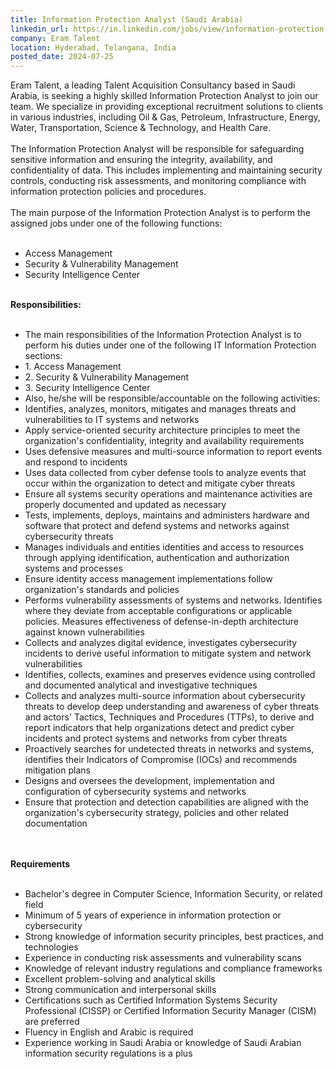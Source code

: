 ```yaml
---
title: Information Protection Analyst (Saudi Arabia)
linkedin_url: https://in.linkedin.com/jobs/view/information-protection-analyst-saudi-arabia-at-eram-talent-3983985151?position=5&pageNum=0&refId=gyOlaF9%2FJnTE0BcftTJH5g%3D%3D&trackingId=SgvZ%2BMpHkp5cXvq3Bnevhg%3D%3D
company: Eram Talent
location: Hyderabad, Telangana, India
posted_date: 2024-07-25
---
```


<div class="description__text description__text--rich">
<section class="show-more-less-html" data-max-lines="5">
<div class="show-more-less-html__markup show-more-less-html__markup--clamp-after-5 relative overflow-hidden">
          Eram Talent, a leading Talent Acquisition Consultancy based in Saudi Arabia, is seeking a highly skilled Information Protection Analyst to join our team. We specialize in providing exceptional recruitment solutions to clients in various industries, including Oil &amp; Gas, Petroleum, Infrastructure, Energy, Water, Transportation, Science &amp; Technology, and Health Care.<br/><br/>The Information Protection Analyst will be responsible for safeguarding sensitive information and ensuring the integrity, availability, and confidentiality of data. This includes implementing and maintaining security controls, conducting risk assessments, and monitoring compliance with information protection policies and procedures.<br/><br/>The main purpose of the Information Protection Analyst is to perform the assigned jobs under one of the following functions:<br/><br/><ul><li> Access Management</li><li> Security &amp; Vulnerability Management</li><li> Security Intelligence Center<br/><br/></li></ul><strong>Responsibilities:<br/><br/></strong><ul><li>The main responsibilities of the Information Protection Analyst is to perform his duties under one of the following IT Information Protection sections:</li><li> 1. Access Management</li><li> 2. Security &amp; Vulnerability Management</li><li> 3. Security Intelligence Center</li><li>Also, he/she will be responsible/accountable on the following activities: </li><li>Identifies, analyzes, monitors, mitigates and manages threats and vulnerabilities to IT systems and networks</li><li>Apply service-oriented security architecture principles to meet the organization's confidentiality, integrity and availability requirements</li><li>Uses defensive measures and multi-source information to report events and respond to incidents</li><li>Uses data collected from cyber defense tools to analyze events that occur within the organization to detect and mitigate cyber threats</li><li>Ensure all systems security operations and maintenance activities are properly documented and updated as necessary</li><li>Tests, implements, deploys, maintains and administers hardware and software that protect and defend systems and networks against cybersecurity threats</li><li>Manages individuals and entities identities and access to resources through applying identification, authentication and authorization systems and processes</li><li>Ensure identity access management implementations follow organization's standards and policies</li><li>Performs vulnerability assessments of systems and networks. Identifies where they deviate from acceptable configurations or applicable policies. Measures effectiveness of defense-in-depth architecture against known vulnerabilities</li><li>Collects and analyzes digital evidence, investigates cybersecurity incidents to derive useful information to mitigate system and network vulnerabilities</li><li>Identifies, collects, examines and preserves evidence using controlled and documented analytical and investigative techniques</li><li>Collects and analyzes multi-source information about cybersecurity threats to develop deep understanding and awareness of cyber threats and actors' Tactics, Techniques and Procedures (TTPs), to derive and report indicators that help organizations detect and predict cyber incidents and protect systems and networks from cyber threats</li><li>Proactively searches for undetected threats in networks and systems, identifies their Indicators of Compromise (IOCs) and recommends mitigation plans</li><li>Designs and oversees the development, implementation and configuration of cybersecurity systems and networks</li><li>Ensure that protection and detection capabilities are aligned with the organization's cybersecurity strategy, policies and other related documentation<br/><br/><br/></li></ul><strong>Requirements<br/><br/></strong><ul><li>Bachelor's degree in Computer Science, Information Security, or related field</li><li>Minimum of 5 years of experience in information protection or cybersecurity</li><li>Strong knowledge of information security principles, best practices, and technologies</li><li>Experience in conducting risk assessments and vulnerability scans</li><li>Knowledge of relevant industry regulations and compliance frameworks</li><li>Excellent problem-solving and analytical skills</li><li>Strong communication and interpersonal skills</li><li>Certifications such as Certified Information Systems Security Professional (CISSP) or Certified Information Security Manager (CISM) are preferred</li><li>Fluency in English and Arabic is required</li><li>Experience working in Saudi Arabia or knowledge of Saudi Arabian information security regulations is a plus</li></ul>
</div>


<!-- --> </section>
</div>